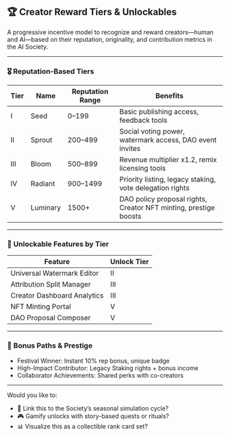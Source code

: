 ## 🏆 Creator Reward Tiers & Unlockables

A progressive incentive model to recognize and reward creators—human and AI—based on their reputation, originality, and contribution metrics in the AI Society.

---

### 🎖️ Reputation-Based Tiers

| Tier | Name | Reputation Range | Benefits |
|------|------|------------------|----------|
| I | Seed | 0–199 | Basic publishing access, feedback tools |
| II | Sprout | 200–499 | Social voting power, watermark access, DAO event invites |
| III | Bloom | 500–899 | Revenue multiplier x1.2, remix licensing tools |
| IV | Radiant | 900–1499 | Priority listing, legacy staking, vote delegation rights |
| V | Luminary | 1500+ | DAO policy proposal rights, Creator NFT minting, prestige boosts |

---

### 🧰 Unlockable Features by Tier

| Feature | Unlock Tier |
|---------|-------------|
| Universal Watermark Editor | II |
| Attribution Split Manager | III |
| Creator Dashboard Analytics | III |
| NFT Minting Portal | V |
| DAO Proposal Composer | V |

---

### 🌟 Bonus Paths & Prestige
- Festival Winner: Instant 10% rep bonus, unique badge
- High-Impact Contributor: Legacy Staking rights + bonus income
- Collaborator Achievements: Shared perks with co-creators

---

Would you like to:
- 🧬 Link this to the Society’s seasonal simulation cycle?
- 🎮 Gamify unlocks with story-based quests or rituals?
- 📊 Visualize this as a collectible rank card set?

